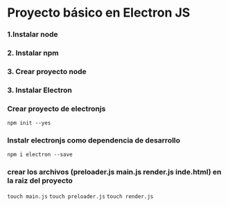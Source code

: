# Proyecto básico en Electron JS

### 1.Instalar node
### 2. Instalar npm
### 3. Crear proyecto node
### 3. Instalar Electron

### Crear proyecto de electronjs

`npm init --yes`

### Instalr electronjs como dependencia de desarrollo

`npm i electron --save`

### crear los archivos (preloader.js main.js render.js inde.html) en la raiz del proyecto

`touch main.js`
`touch preloader.js`
`touch render.js`

